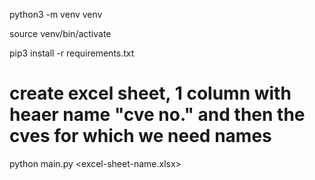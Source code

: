 
python3 -m venv venv

source venv/bin/activate

pip3 install -r requirements.txt


# create excel sheet, 1 column with heaer name "cve no." and then the cves for which we need names

python main.py <excel-sheet-name.xlsx>

